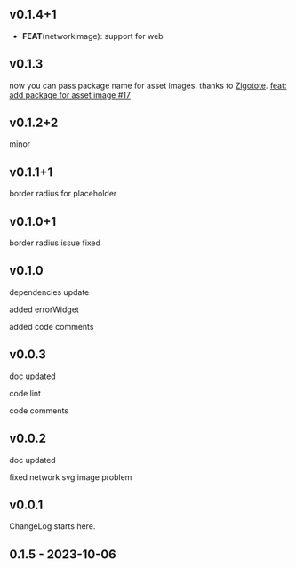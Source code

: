 ## v0.1.4+1
- **FEAT**(networkimage): support for web

## v0.1.3
now you can pass package name for asset images. thanks to [Zigotote](https://github.com/Zigotote).
[feat: add package for asset image #17](https://github.com/ishafiul/flutter_img/issues/17)

## v0.1.2+2
minor

## v0.1.1+1
border radius for placeholder

## v0.1.0+1
border radius issue fixed

## v0.1.0
dependencies update

added errorWidget

added code comments

## v0.0.3
doc updated

code lint

code comments

## v0.0.2
doc updated

fixed network svg image problem

## v0.0.1
ChangeLog starts here.

## 0.1.5 - 2023-10-06

